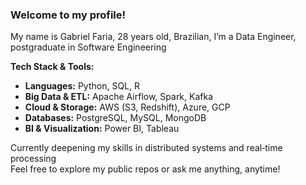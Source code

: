 ### Welcome to my profile!

My name is Gabriel Faria, 28 years old, Brazilian,
I’m a Data Engineer, postgraduate in Software Engineering

**Tech Stack & Tools:**  
- **Languages:** Python, SQL, R  
- **Big Data & ETL:** Apache Airflow, Spark, Kafka  
- **Cloud & Storage:** AWS (S3, Redshift), Azure, GCP  
- **Databases:** PostgreSQL, MySQL, MongoDB  
- **BI & Visualization:** Power BI, Tableau

Currently deepening my skills in distributed systems and real‑time processing  
Feel free to explore my public repos or ask me anything, anytime! 
